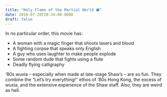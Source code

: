 ```yaml
---
title: "Holy Flame of the Martial World 📽"
date: 2018-07-28T20:34:08-0600
draft: false
---
```


In no particular order, this movie has:

*   A woman with a magic finger that shoots lasers and blood
*   A fighting corpse that speaks only English
*   A guy who uses laughter to make people explode
*   Some random dude that fights using a flute
*   Deadly flying calligraphy

‘80s wuxia – especially when made at late-stage Shaw’s – are so fun. They combine the “Let’s try everything!” ethos of ‘80s Hong Kong, the excess of wuxia, and the extensive experience of the Shaw staff. Also, they are weird as hell.

